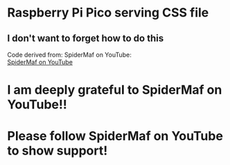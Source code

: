 # Raspberry Pi Pico serving CSS file

## I don't want to forget how to do this

Code derived from: SpiderMaf on YouTube:  
[SpiderMaf on YouTube](https://www.youtube.com/c/spidermaf)

# I am deeply grateful to SpiderMaf on YouTube!!
# Please follow SpiderMaf on YouTube to show support!
